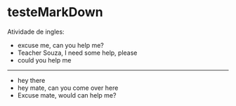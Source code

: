# testeMarkDown


Atividade de ingles:
- excuse me, can you help me?
- Teacher Souza, I need some help, please
- could you help me
----------------------------------------
- hey there
- hey mate, can you come over here
- Excuse mate, would can help me?
